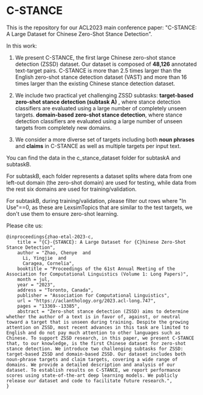 # C-STANCE
This is the repository for our ACL2023 main conference paper: "C-STANCE: A Large Dataset for Chinese Zero-Shot Stance Detection".

In this work:
1. We present C-STANCE, the first large Chinese zero-shot stance detection (ZSSD) dataset. Our dataset is composed of __48,126__ annotated text-target pairs. C-STANCE is more than 2.5 times larger than the English zero-shot stance detection dataset (VAST) and more than 16 times larger than the existing Chinese stance detection dataset.

2. We include two practical yet challenging ZSSD subtasks:
    __target-based zero-shot stance detection (subtask A)__ , where stance detection classifiers are evaluated using a large number of completely unseen targets.
    __domain-based zero-shot stance detection__, where stance detection classifiers are evaluated using a large number of unseen targets from completely new domains.

4. We consider a more diverse set of targets including both __noun phrases__ and __claims__ in C-STANCE as well as multiple targets per input text.


You can find the data in the c_stance_dataset folder for subtaskA and subtaskB.

For subtaskB, each folder represents a dataset splits where data from one left-out domain (the zero-shot domain) are used for testing, while data from the rest six domains are used for training/validation.

For subtaskB, during training/validation, please filter out rows where "In Use"==0, as these are LexsimTopics that are similar to the test targets, we don't use them to ensure zero-shot learning.

Please cite us:
```
@inproceedings{zhao-etal-2023-c,
    title = "{C}-{STANCE}: A Large Dataset for {C}hinese Zero-Shot Stance Detection",
    author = "Zhao, Chenye  and
      Li, Yingjie  and
      Caragea, Cornelia",
    booktitle = "Proceedings of the 61st Annual Meeting of the Association for Computational Linguistics (Volume 1: Long Papers)",
    month = jul,
    year = "2023",
    address = "Toronto, Canada",
    publisher = "Association for Computational Linguistics",
    url = "https://aclanthology.org/2023.acl-long.747",
    pages = "13369--13385",
    abstract = "Zero-shot stance detection (ZSSD) aims to determine whether the author of a text is in favor of, against, or neutral toward a target that is unseen during training. Despite the growing attention on ZSSD, most recent advances in this task are limited to English and do not pay much attention to other languages such as Chinese. To support ZSSD research, in this paper, we present C-STANCE that, to our knowledge, is the first Chinese dataset for zero-shot stance detection. We introduce two challenging subtasks for ZSSD: target-based ZSSD and domain-based ZSSD. Our dataset includes both noun-phrase targets and claim targets, covering a wide range of domains. We provide a detailed description and analysis of our dataset. To establish results on C-STANCE, we report performance scores using state-of-the-art deep learning models. We publicly release our dataset and code to facilitate future research.",
}
```
